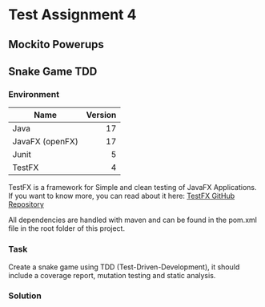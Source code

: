 # Test Assignment 4

## Mockito Powerups

## Snake Game TDD
### Environment
| Name            | Version       |
|-----------------|--------------:|
| Java            | 17            |
| JavaFX (openFX) | 17            |
| Junit           | 5             | 
| TestFX          | 4             |

TestFX is a framework for Simple and clean testing of JavaFX Applications. 
If you want to know more, you can read about it here: 
[TestFX GitHub Repository](https://github.com/TestFX/TestFX) 

All dependencies are handled with maven and can be found in the pom.xml file in 
the root folder of this project. 

### Task
Create a snake game using TDD (Test-Driven-Development), it should include a
coverage report, mutation testing and static analysis. 

### Solution
